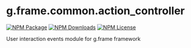 # g.frame.common.action_controller

[![NPM Package][npm]][npm-url]
[![NPM Downloads][npm-downloads]][npmtrends-url]
[![NPM License][npm-license]][mit-url]

[npm]: https://img.shields.io/npm/v/@g.frame/common.action_controller?style=for-the-badge
[npm-url]: https://www.npmjs.com/package/@g.frame/common.action_controller
[npm-downloads]: https://img.shields.io/npm/dw/@g.frame/common.action_controller?style=for-the-badge
[npmtrends-url]: https://www.npmtrends.com/@g.frame/common.action_controller
[npm-license]: https://img.shields.io/npm/l/@g.frame/common.action_controller?style=for-the-badge
[mit-url]: https://opensource.org/licenses/MIT

User interaction events module for g.frame framework
